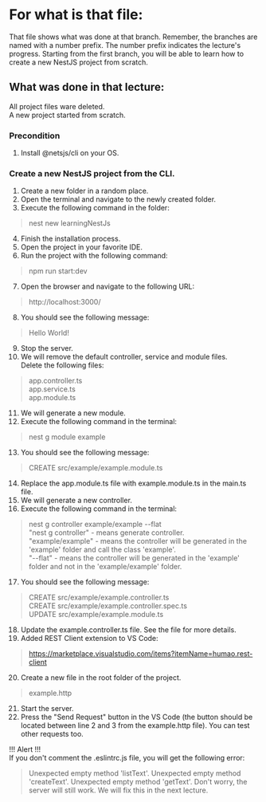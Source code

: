 # For what is that file:  
That file shows what was done at that branch. Remember, the branches are named with a number prefix. The number prefix indicates the lecture's progress. Starting from the first branch, you will be able to learn how to create a new NestJS project from scratch.  

## What was done in that lecture:  
All project files ware deleted.  
A new project started from scratch.    

### Precondition  
1. Install @netsjs/cli on your OS.  

### Create a new NestJS project from the CLI.  
1. Create a new folder in a random place.  
2. Open the terminal and navigate to the newly created folder.  
3. Execute the following command in the folder:  
> nest new learningNestJs  
4. Finish the installation process.  
5. Open the project in your favorite IDE.  
6. Run the project with the following command:  
> npm run start:dev  
7. Open the browser and navigate to the following URL:  
> http://localhost:3000/  
8. You should see the following message:  
> Hello World!  
9. Stop the server.  
10. We will remove the default controller, service and module files.  
Delete the following files:  
> app.controller.ts  
> app.service.ts  
> app.module.ts  
11. We will generate a new module.  
12. Execute the following command in the terminal:  
> nest g module example  
13. You should see the following message:  
> CREATE src/example/example.module.ts  
14. Replace the app.module.ts file with example.module.ts in the main.ts file.  
15. We will generate a new controller.  
16. Execute the following command in the terminal:  
> nest g controller example/example --flat  
"nest g controller" - means generate controller.  
"example/example" - means the controller will be generated in the 'example' folder and call the class 'example'.  
"--flat" - means the controller will be generated in the 'example' folder and not in the 'example/example' folder.  
17. You should see the following message:  
> CREATE src/example/example.controller.ts  
> CREATE src/example/example.controller.spec.ts  
> UPDATE src/example/example.module.ts  
18. Update the example.controller.ts file. See the file for more details.  
19. Added REST Client extension to VS Code:  
> https://marketplace.visualstudio.com/items?itemName=humao.rest-client  
20. Create a new file in the root folder of the project.  
> example.http  
21. Start the server.  
22. Press the "Send Request" button in the VS Code (the button should be located between line 2 and 3 from the example.http file). You can test other requests too.  

!!! Alert !!!  
If you don't comment the .eslintrc.js file, you will get the following error:
> Unexpected empty method 'listText'.
> Unexpected empty method 'createText'.
> Unexpected empty method 'getText'.
Don't worry, the server will still work. We will fix this in the next lecture.